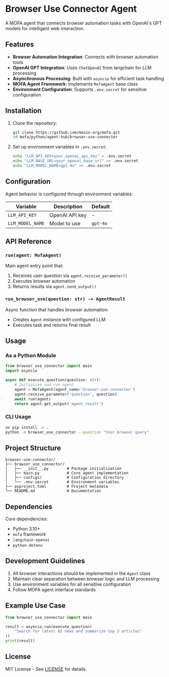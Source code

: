 
# Browser Use Connector Agent

A MOFA agent that connects browser automation tasks with OpenAI's GPT models for intelligent web interaction.

## Features

- **Browser Automation Integration**: Connects with browser automation tools
- **OpenAI GPT Integration**: Uses `ChatOpenAI` from langchain for LLM processing
- **Asynchronous Processing**: Built with `asyncio` for efficient task handling
- **MOFA Agent Framework**: Implements `MofaAgent` base class
- **Environment Configuration**: Supports `.env.secret` for sensitive configuration

## Installation

1. Clone the repository:
   ```bash
   git clone https://github.com/moxin-org/mofa.git
   cd mofa/python/agent-hub/browser-use-connector
   ```


2. Set up environment variables in `.env.secret`:
   ```bash
   echo "LLM_API_KEY=your_openai_api_key" > .env.secret
   echo "LLM_BASE_URL=your_openai_base_url" >> .env.secret
   echo "LLM_MODEL_NAME=gpt-4o" >> .env.secret
   ```

## Configuration

Agent behavior is configured through environment variables:

| Variable | Description | Default |
|----------|-------------|---------|
| `LLM_API_KEY` | OpenAI API key | - |
| `LLM_MODEL_NAME` | Model to use | `gpt-4o` |

## API Reference

### `run(agent: MofaAgent)`
Main agent entry point that:
1. Receives user question via `agent.receive_parameter()`
2. Executes browser automation
3. Returns results via `agent.send_output()`

### `run_browser_use(question: str) -> AgentResult`
Async function that handles browser automation:
- Creates `Agent` instance with configured LLM
- Executes task and returns final result

## Usage

### As a Python Module
```python
from browser_use_connector import main
import asyncio

async def execute_question(question: str):
    # Initialize and run agent
    agent = MofaAgent(agent_name='browser-use-connector')
    agent.receive_parameter('question', question)
    await run(agent)
    return agent.get_output('agent_result')
```

### CLI Usage
```bash
uv pip install -e .
python -m browser_use_connector --question "Your browser query"
```

## Project Structure

```
browser-use-connector/
├── browser_use_connector/
│   ├── __init__.py        # Package initialization
│   ├── main.py            # Core agent implementation
│   ├── configs/           # Configuration directory
│   └── .env.secret        # Environment variables
├── pyproject.toml         # Project metadata
└── README.md              # Documentation
```

## Dependencies

Core dependencies:
- Python 3.10+
- `mofa` framework
- `langchain-openai`
- `python-dotenv`

## Development Guidelines

1. All browser interactions should be implemented in the `Agent` class
2. Maintain clear separation between browser logic and LLM processing
3. Use environment variables for all sensitive configuration
4. Follow MOFA agent interface standards

## Example Use Case

```python
from browser_use_connector import main

result = asyncio.run(execute_question(
    "Search for latest AI news and summarize top 3 articles"
))
print(result)
```

## License

MIT License - See [LICENSE](https://github.com/moxin-org/mofa/blob/main/LICENSE) for details.
```

